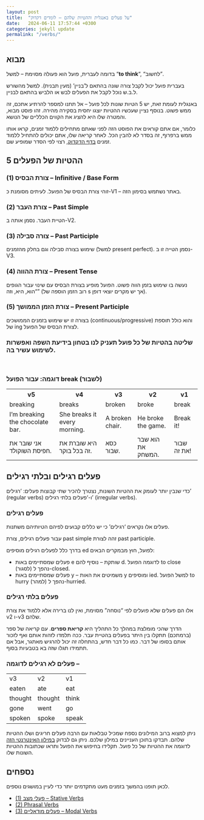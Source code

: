 ```yaml
---
layout: post
title:  "על פעלים באנגלית וההטיות שלהם – לומדים דקדוק"
date:   2024-06-11 17:57:44 +0300
categories: jekyll update
permalink: "/verbs/"
---
```


<h2>מבוא</h2>

<p>בדומה לעברית, פועל הוא פעולה מסוימת – למשל “<strong>to think</strong>“, “לחשוב”.</p>

<p>בעברית פועל יכול לקבל צורה שונה בהתאם ל’בניין’ (מעין תבנית). למשל מהשורש ל.ב.ש נוכל לקבל את הפעלים לבש או הלביש בהתאם לבניין.</p>

<p>באנגלית לעומת זאת, יש 5 הטיות שונות לכל פועל – אל תתנו למספר להרתיע אתכם, זה ממש פשוט. בנוסף נציין שעכשיו ההטיות יוצגו יחסית בסקירה מהירה. זהו פוסט מבוא, והמטרה שלו היא להציג את הקווים הכלליים של הנושא.</p>

<p>כלומר, אם אתם קוראים את הפוסט הזה לפני שאתם מתחילים ללמוד זמנים, קראו אותו ממש ברפרוף, זה בסדר לא להבין הכל. לאחר קריאה שלו, אתם יכולים להתחיל ללמוד זמנים <a href="/grammar/">בדף הדקדוק</a>, רצוי לפי הסדר שמופיע שם.</p>

<h2>5 ההטיות של הפעלים</h2>

<h3>(1) צורת הבסיס – Infinitive / Base Form</h3>

<p>זוהי צורת הבסיס של הפועל. לעיתים מסומנת כ-V1 – באתר נשתמש בסימון הזה.</p>

<h3>(2) צורת העבר – Past Simple</h3>

<p>הטיית העבר. נסמן אותה ב-V2.</p>

<h3>(3) צורה סבילה – Past Participle</h3>

<p>שימוש בצורה סבילה וגם בחלק מהזמנים (למשל present perfect). נסמן הטייה זו ב-V3.</p>

<h3>(4) צורת ההווה – Present Tense</h3>

<p>נעשה בו שימוש בזמן הווה פשוט. הפועל מופיע בצורת הבסיס עם שינוי עבור הגופים “הוא, היא, וזה” (רוב הזמן הוספה של s אך יש מקרים יוצאי דופן).</p>

<h3>(5) צורת הזמן הממושך – Present Participle</h3>

<p>בצורה זו יש שימוש בזמנים הממושכים (continuous/progressive) והוא כולל תוספת של ing לצורת הבסיס של הפועל.</p>

<h3 class="text-center">שליטה בהטיות של כל פועל תעניק לנו בטחון בידיעת השפה ואפשרות לשימוש עשיר בה.</h3><br>

<h3>דוגמה: עבור הפועל break (לשבור)</h3>

<div class="table-responsive">
<table class="table text-center">
  <tr>
    <th>v5</th>
    <th>v4</th>
    <th>v3</th>
    <th>v2</th>
    <th>v1</th>
  </tr>
  <tr>
    <td>breaking</td>
    <td>breaks</td>
    <td>broken</td>
    <td>broke</td>
    <td>break</td>
  </tr>
  <tr dir="ltr">
    <td>I’m breaking the chocolate bar.</td>
    <td>She breaks it every morning.</td>
    <td>A broken chair.</td>
    <td>He broke the game.</td>
    <td>Break it!</td>
  </tr>
  <tr>
    <td>אני שובר את חפיסת השוקולד.</td>
    <td>היא שוברת את זה בכל בוקר.</td>
    <td>כסא שבור.</td>
    <td>הוא שבר את המשחק.</td>
    <td>שבור את זה!</td>
  </tr>
</table>
</div>

<h2>פעלים רגילים ובלתי רגילים</h2>

<p>כדי שנבין יותר לעומק את ההטיות השונות, נצטרך להכיר שתי קבוצות פעלים: ‘רגילים’ (regular verbs) ו-‘פעלים בלתי רגילים’ (irregular verbs).</p>

<h3>פעלים רגילים</h3>

<p>פעלים אלו נקראים ‘רגילים’ כי יש כללים קבועים לפיהם הטיותיהם משתנות.</p>

<p>עבור פעלים רגילים, צורת past simple זהה לצורת past participle.</p>

<p>בדרך כלל לפעלים רגילים מוסיפים ed לפועל, חוץ מבמקרים הבאים:</p>

<ul>
  <li>פעלים שמסתיימים באות e שותקת – נוסיף להם d. לדוגמה הפועל to close (לסגור) נהפך ל-closed.</li>
  <li>פעלים שמסתיימים באות y – משמיטים את האות y ומוסיפים ied. למשל הפועל to hurry (למהר) נהפך ל-hurried.</li>
</ul>

<h3>פעלים בלתי רגילים</h3>

<p>אלו הם פעלים שלא פועלים לפי “נוסחה” מסוימת, ואין לנו ברירה אלא ללמוד את צורת v2 ו-v3 שלהם.</p>

<p>הדרך שהכי מומלצת במהלך כל התהליך היא <strong>קריאת ספרים</strong>. עם קריאה של ספר (ברמתכם) תתקלו בין היתר בפעלים בהטיית עבר. ככה תלמדו לזהות אותם ואף לזכור אותם בסופו של דבר. כמו כל דבר חדש, בהתחלה זה יכול להרגיש מאתגר, אבל אם תתמידו תגלו שזה בא בטבעיות בסוף.</p>

<h3>פעלים לא רגילים לדוגמה –</h3>

<table class="table text-center">
  <tr>
    <td>v3</td>
    <td>v2</td>
    <td>v1</td>
  </tr>
  <tr>
    <td>eaten</td>
    <td>ate</td>
    <td>eat</td>
  </tr>
  <tr>
    <td>thought</td>
    <td>thought</td>
    <td>think</td>
  </tr>
  <tr>
    <td>gone</td>
    <td>went</td>
    <td>go</td>
  </tr>
  <tr>
    <td>spoken</td>
    <td>spoke</td>
    <td>speak</td>
  </tr>
</table>

<p>ניתן למצוא ברוב המילונים נספח שמכיל טבלאות עם הרבה פעלים חריגים ושלו ההטיות שלהם. תבדקו בתוכן העניינים במילון שלכם. ניתן גם לבדוק <a href="https://www.merriam-webster.com/dictionary">במילון האינטרנטי הזה</a> לדוגמה את ההטיות של כל פועל. תקלידו בחיפוש את הפועל ותראו שכתובות ההטיות השונות שלו.</p>

<h2>נספחים</h2>

<p>לכאן תופנו בהמשך בזמנים מעט מתקדמים יותר כדי לעיין במושגים נוספים.</p>

<ul>
  <li><a href="/stative-verbs/">(1) פעלי מצב – Stative Verbs</a></li>
  <li><a href="/phrasal-verbs/">(2) Phrasal Verbs</a></li>
  <li><a href="/modal-verbs/">(3) פעלים מודאליים – Modal Verbs</a></li>
</ul>

